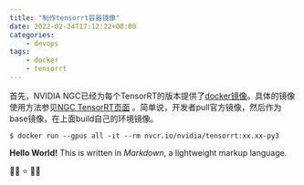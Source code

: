 ```yaml
---
title: "制作tensorrt容器镜像"
date: 2022-02-24T17:12:22+08:00
categories: 
    - devops
tags:
    - docker
    - tensorrt
---
```


首先，NVIDIA NGC已经为每个TensorRT的版本提供了[docker镜像](https://docs.nvidia.com/deeplearning/tensorrt/container-release-notes/rel_21-07.html)。具体的镜像使用方法参见[NGC TensorRT页面](https://catalog.ngc.nvidia.com/orgs/nvidia/containers/tensorrt) 。简单说，开发者pull官方镜像，然后作为base镜像，在上面build自己的环境镜像。

<!--more--> 

```bash{linenos=false}
$ docker run --gpus all -it --rm nvcr.io/nvidia/tensorrt:xx.xx-py3
```

**Hello World!** This is written in *Markdown*, a lightweight markup language.

:man_astronaut:
:star:
:woman_astronaut:

